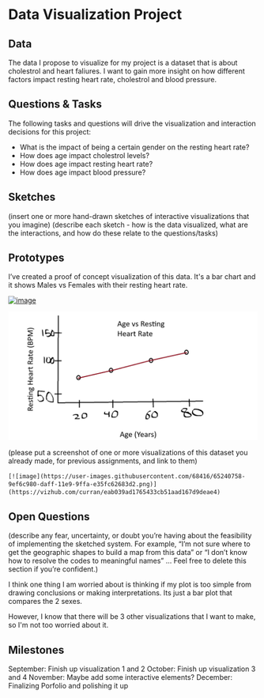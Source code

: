 # Data Visualization Project

## Data

The data I propose to visualize for my project is a dataset that is about cholestrol and heart faliures. I want to gain more insight on how different factors impact resting heart rate, cholestrol and blood pressure.  


## Questions & Tasks

The following tasks and questions will drive the visualization and interaction decisions for this project:

 * What is the impact of being a certain gender on the resting heart rate?
 * How does age impact cholestrol levels?
 * How does age impact resting heart rate?
 * How does age impact blood pressure?

## Sketches

(insert one or more hand-drawn sketches of interactive visualizations that you imagine)
(describe each sketch - how is the data visualized, what are the interactions, and how do these relate to the questions/tasks)


## Prototypes

I’ve created a proof of concept visualization of this data. It's a bar chart and it shows Males vs Females with their resting heart rate. 

[![image]([https://github.com/abhiyam/CS573-project-template-proposal/blob/master/sketch.png)]((https://vizhub.com/abhiyam/550f22fa080345c8bd8d1e511e6e201b))

[![image](https://github.com/abhiyam/CS573-project-template-proposal/blob/master/image2.png)]((https://vizhub.com/abhiyam/8619c88b7ee749988c85a834e90c6e6a))

(please put a screenshot of one or more visualizations of this dataset you already made, for previous assignments, and link to them)

```
[![image](https://user-images.githubusercontent.com/68416/65240758-9ef6c980-daff-11e9-9ffa-e35fc62683d2.png)](https://vizhub.com/curran/eab039ad1765433cb51aad167d9deae4)
```


## Open Questions

(describe any fear, uncertainty, or doubt you’re having about the feasibility of implementing the sketched system. For example, “I’m not sure where to get the geographic shapes to build a map from this data” or “I don’t know how to resolve the codes to meaningful names” … Feel free to delete this section if you’re confident.)

I think one thing I am worried about is thinking if my plot is too simple from drawing conclusions or making interpretations. Its just a bar plot that compares the 2 sexes. 

However, I know that there will be 3 other visualizations that I want to make, so I'm not too worried about it. 

## Milestones

September: Finish up visualization 1 and 2
October: Finish up visualization 3 and 4
November: Maybe add some interactive elements?
December: Finalizing Porfolio and polishing it up
